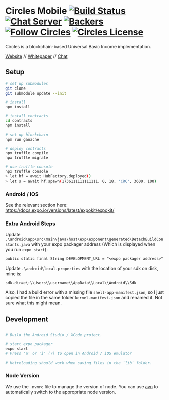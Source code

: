 # Circles Mobile [![Build Status](https://travis-ci.org/CirclesUBI/circles-mobile.svg?branch=master)](https://travis-ci.org/CirclesUBI/circles-mobile) [![Chat Server](https://chat.joincircles.net/api/v1/shield.svg?type=online&name=circles%20chat)](https://chat.joincircles.net) [![Backers](https://opencollective.com/circles/supporters/badge.svg)](https://opencollective.com/circles) [![Follow Circles](https://img.shields.io/twitter/follow/circlesubi.svg?label=follow+circles)](https://twitter.com/CirclesUBI) [![Circles License](https://img.shields.io/badge/license-APGLv3-orange.svg)](https://github.com/CirclesUBI/circles-mobile/blob/master/LICENSE)

Circles is a blockchain-based Universal Basic Income implementation.

[Website](http://www.joincircles.net) // [Whitepaper](https://github.com/CirclesUBI/docs/blob/master/Circles.md) // [Chat](https://chat.joincircles.net)

## Setup

```sh
# set up submodules
git clone
git submodule update --init

# install
npm install

# install contracts
cd contracts
npm install

# set up blockchain
npm run ganache

# deploy contracts
npx truffle compile
npx truffle migrate

# use truffle console
npx truffle console
> let hf = await HubFactory.deployed()
> let s = await hf.spawn(1736111111111111, 0, 18, 'CRC', 3600, 100)
```

### Android / iOS
See the relevant section here: https://docs.expo.io/versions/latest/expokit/expokit/

### Extra Android Steps
Update `.\android\app\src\main\java\host\exp\exponent\generated\DetachBuildConstants.java` with your expo packager address (Which is displayed when you run `expo start`):

`public static final String DEVELOPMENT_URL = "<expo packager address>"`

Update `.\android\local.properties` with the location of your sdk on disk, mine is:

`sdk.dir=e\:\\Users\\username\\AppData\\Local\\Android\\Sdk`

Also, I had a build error with a missing file `shell-app-manifest.json`, so I just copied the file in the same folder `kernel-manifest.json` and renamed it. Not sure what this might mean.

## Development
```sh

# Build the Android Studio / XCode project.

# start expo packager
expo start
# Press 'a' or 'i' (?) to open in Android / iOS emulator

# Hotreloading should work when saving files in the `lib` folder.
```

### Node Version

We use the `.nvmrc` file to manage the version of node. You can use
[avn](https://github.com/wbyoung/avn) to automatically switch to the appropriate
node version.
